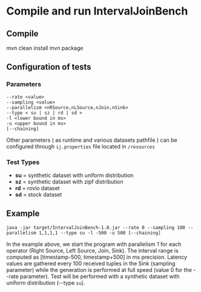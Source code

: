 # Compile and run IntervalJoinBench

## Compile
mvn clean install
mvn package

## Configuration of tests

### Parameters
```
--rate <value>
--sampling <value>
--parallelism <nRSource,nLSource,nJoin,nSink>
--type < su | sz | rd | sd >
-l <lower bound in ms>
-u <upper bound in ms>
[--chaining]
```
Other parameters ( as runtime and various datasets pathfile ) can be configured through `ij.properties` file located in `/resources`

### Test Types

- **su** = synthetic dataset with uniform distribution
- **sz** = synthetic dataset with zipf distribution
- **rd** = rovio dataset
- **sd** = stock dataset


## Example
```
java -jar target/IntervalJoinBench-1.0.jar --rate 0 --sampling 100 --parallelism 1,1,1,1 --type su -l -500 -u 500 [--chaining] 
```

In the example above, we start the program with parallelism 1 for each operator (Right Source, Left Source, Join, Sink). The interval range is computed as [timestamp-500, timestamp+500] in ms precision. Latency values are gathered every 100 received tuples in the Sink (sampling parameter) while the generation is performed at full speed (value 0 for the --rate parameter). Test will be performed with a synthetic dataset with uniform distribution (--type `su`).
